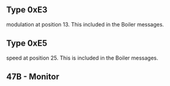 ## Type 0xE3

modulation at position 13. This included in the Boiler messages.

## Type 0xE5

speed at position 25. This is included in the Boiler messages.

## 47B - Monitor
